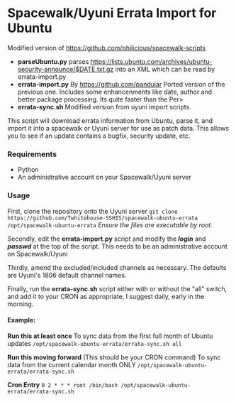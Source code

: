 # Spacewalk/Uyuni Errata Import for Ubuntu
Modified version of https://github.com/philicious/spacewalk-scripts

- **parseUbuntu.py** parses https://lists.ubuntu.com/archives/ubuntu-security-announce/$DATE.txt.gz into an XML which can be read by errata-import.py
- **errata-import.py** By https://github.com/pandujar Ported version of the previous one. Includes some enhancenments like date, author and better package processing. Its quite faster than the Per>
- **errata-sync.sh** Modified version from uyuni import scripts.

This script will download errata information from Ubuntu, parse it, and import it into a spacewalk or Uyuni server for use as patch data. This allows you to see if an update contains a bugfix, security update, etc.
### Requirements
 - Python
 - An administrative account on your Spacewalk/Uyuni server


### Usage
First, clone the repository onto the Uyuni server
`git clone https://github.com/Twhitehouse-SSHIS/spacewalk-ubuntu-errata /opt/spacewalk-ubuntu-errata`
*Ensure the files are executable by root.*

Secondly, edit the **errata-import.py** script and modify the ***login*** and ***passwd*** at the top of the script. This needs to be an administrative account on Spacewalk/Uyuni

Thirdly, amend the excluded/included channels as necessary. The defaults are Uyuni\'s 1806 default channel names.

Finally, run the **errata-sync.sh** script either with or without the "all" switch, and add it to your CRON as appropriate, I suggest daily, early in the morning.


#### Example:

**Run this at least once**
To sync data from the first full month of Ubuntu updates
`/opt/spacewalk-ubuntu-errata/errata-sync.sh all`

**Run this moving forward** (This should be your CRON command)
To sync data from the current calendar month ONLY
`/opt/spacewalk-ubuntu-errata/errata-sync.sh`

**Cron Entry**
`0 2 * * * root /bin/bash /opt/spacewalk-ubuntu-errata/errata-sync.sh`

